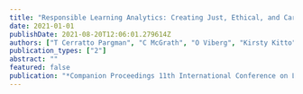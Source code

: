 ```yaml
---
title: "Responsible Learning Analytics: Creating Just, Ethical, and Caring"
date: 2021-01-01
publishDate: 2021-08-20T12:06:01.279614Z
authors: ["T Cerratto Pargman", "C McGrath", "O Viberg", "Kirsty Kitto", "Simon Knight", "R Ferguson"]
publication_types: ["2"]
abstract: ""
featured: false
publication: "*Companion Proceedings 11th International Conference on Learning Analytics łdots*"
---
```



